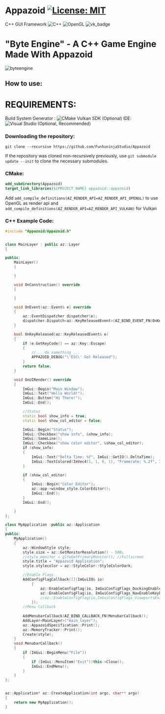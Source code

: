 # Appazoid [![License: MIT](https://img.shields.io/badge/License-MIT-yellow.svg)](https://opensource.org/licenses/MIT)
C++ GUI Framework
![C++](https://img.shields.io/badge/c++-%2300599C.svg?style=for-the-badge&logo=c%2B%2B&logoColor=white) ![OpenGL](https://img.shields.io/badge/OpenGL-%23FFFFFF.svg?style=for-the-badge&logo=opengl) 
![vk_badge](https://user-images.githubusercontent.com/51212450/178277240-37ccc926-1444-4fff-812b-48764b33536d.png)

# "Byte Engine" - A C++ Game Engine Made With Appazoid
![byteengine](https://user-images.githubusercontent.com/51212450/178272164-844eea45-7513-4d7b-ab59-d9e5b2f26a1a.png)
## How to use:
# REQUIREMENTS:
Build System Generator : ![CMake](https://img.shields.io/badge/CMake-%23008FBA.svg?style=for-the-badge&logo=cmake&logoColor=white)
Vulkan SDK (Optional)
IDE: ![Visual Studio](https://img.shields.io/badge/Visual%20Studio-5C2D91.svg?style=for-the-badge&logo=visual-studio&logoColor=white) (Optional, Recommended)

### Downloading the repository:
```
git clone --recursive https://github.com/FunhuninjaStudio/Appazoid
```
If the repository was cloned non-recursively previously, use `git submodule update --init` to clone the necessary submodules.
### CMake:
```CMAKE
add_subdirectory(Appazoid)
target_link_libraries(${PROJECT_NAME} appazoid::appazoid)
```
Add `add_compile_definitions(AZ_RENDER_API=AZ_RENDER_API_OPENGL)` to use
OpenGL as render api and `add_compile_definitions(AZ_RENDER_API=AZ_RENDER_API_VULKAN)`
for Vulkan
### C++ Example Code:


```C++
#include "Appazoid/Appazoid.h"


class MainLayer : public az::Layer
{

public:
	MainLayer()
	{

	}

	void OnConstruction() override
	{

	}

	void OnEvent(az::Event& e) override
	{
		az::EventDispatcher dispatcher(e);
		dispatcher.Dispatch<az::KeyReleasedEvent>(AZ_BIND_EVENT_FN(OnKeyReleased));
	}

	bool OnKeyReleased(az::KeyReleasedEvent& e)
	{
		if (e.GetKeyCode() == az::Key::Escape)
		{
			//... do something ...
			APPAZOID_DEBUG("\'ESC\' Got Released");
		}
		return false;
	}

	void OnUIRender() override
	{
		ImGui::Begin("Main Window");
		ImGui::Text("Hello World!");
		ImGui::Button("Hi There!");
		ImGui::End();

		//Status 
		static bool show_info = true;
		static bool show_col_editor = false;

		ImGui::Begin("Status");
		ImGui::Checkbox("show info", &show_info);
		ImGui::SameLine();
		ImGui::Checkbox("show color editor", &show_col_editor);
		if (show_info)
		{
			ImGui::Text("Delta Time: %f", ImGui::GetIO().DeltaTime);
			ImGui::TextColored(ImVec4(1, 1, 0, 1), "Framerate: %.2f", ImGui::GetIO().Framerate);
		}

		if (show_col_editor)
		{
			ImGui::Begin("Color Editor");
			az::app->window_style.ColorEditor();
			ImGui::End();
		}
		ImGui::End();

	}
};

class MyApplication :public az::Application
{
public:
	MyApplication()
	{
		az::WindowStyle style;
		style.size = az::GetMonitorResolution() - 500;
		//style.monitor = glfwGetPrimaryMonitor(); //Fullscreen
		style.title = "Appazoid Application";
		style.stylecolor = az::StyleColor::StyleColorDark;

		//Enable Flags
		AddConfigFlagCallback([](ImGuiIO& io)
			{
				az::EnableConfigFlag(io, ImGuiConfigFlags_DockingEnable);
				az::EnableConfigFlag(io, ImGuiConfigFlags_NavEnableKeyboard);
				//az::EnableConfigFlag(io,ImGuiConfigFlags_ViewportsEnable);//Errors when using viewports
			});
		//Menu Callback
		
		AddMenubarCallback(AZ_BIND_CALLBACK_FN(MenubarCallback));
		AddLayer<MainLayer>("main_layer");
		az::AppazoidSpecification::Print();
		az::MemoryTracker::Print();
		Create(style);
	}
	void MenubarCallback()
	{
		if (ImGui::BeginMenu("File"))
		{
			if (ImGui::MenuItem("Exit"))this->Close();
			ImGui::EndMenu();
		}
	}
};


az::Application* az::CreateApplication(int argc, char** argv)
{
	return new MyApplication();
}
```

